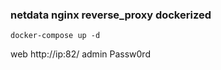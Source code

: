 ### netdata nginx reverse_proxy dockerized

```
docker-compose up -d 
```

web http://ip:82/ admin Passw0rd